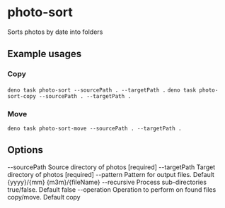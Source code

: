 # photo-sort
Sorts photos by date into folders

## Example usages
### Copy
`deno task photo-sort --sourcePath . --targetPath .`
`deno task photo-sort-copy --sourcePath . --targetPath .`

### Move
`deno task photo-sort-move --sourcePath . --targetPath .`

## Options
--sourcePath  Source directory of photos                            [required]
--targetPath  Target directory of photos                            [required]
--pattern     Pattern for output files. Default {yyyy}/{mm} {m3m}/{fileName}
--recursive   Process sub-directories true/false. Default false
--operation   Operation to perform on found files copy/move. Default copy